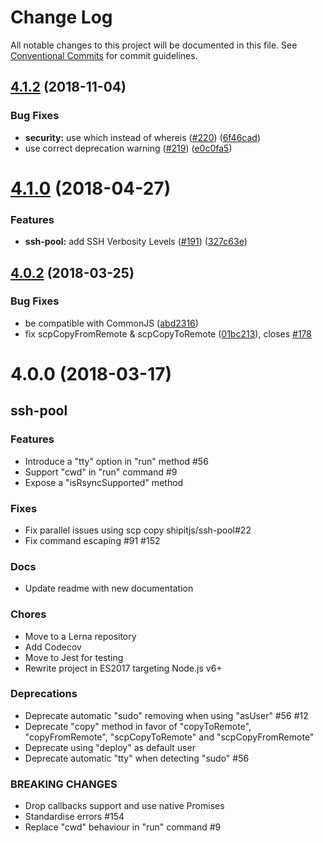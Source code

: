 # Change Log

All notable changes to this project will be documented in this file.
See [Conventional Commits](https://conventionalcommits.org) for commit guidelines.

## [4.1.2](https://github.com/shipitjs/shipit/tree/master/packages/shipit-deploy/compare/v4.1.1...v4.1.2) (2018-11-04)


### Bug Fixes

* **security:** use which instead of whereis ([#220](https://github.com/shipitjs/shipit/tree/master/packages/shipit-deploy/issues/220)) ([6f46cad](https://github.com/shipitjs/shipit/tree/master/packages/shipit-deploy/commit/6f46cad))
* use correct deprecation warning ([#219](https://github.com/shipitjs/shipit/tree/master/packages/shipit-deploy/issues/219)) ([e0c0fa5](https://github.com/shipitjs/shipit/tree/master/packages/shipit-deploy/commit/e0c0fa5))





<a name="4.1.0"></a>
# [4.1.0](https://github.com/babel/babel/tree/master/packages/babel-traverse/compare/v4.0.2...v4.1.0) (2018-04-27)


### Features

* **ssh-pool:** add SSH Verbosity Levels ([#191](https://github.com/babel/babel/tree/master/packages/babel-traverse/issues/191)) ([327c63e](https://github.com/babel/babel/tree/master/packages/babel-traverse/commit/327c63e))




<a name="4.0.2"></a>
## [4.0.2](https://github.com/babel/babel/tree/master/packages/babel-traverse/compare/v4.0.1...v4.0.2) (2018-03-25)


### Bug Fixes

* be compatible with CommonJS ([abd2316](https://github.com/babel/babel/tree/master/packages/babel-traverse/commit/abd2316))
* fix scpCopyFromRemote & scpCopyToRemote ([01bc213](https://github.com/babel/babel/tree/master/packages/babel-traverse/commit/01bc213)), closes [#178](https://github.com/babel/babel/tree/master/packages/babel-traverse/issues/178)




<a name="4.0.0"></a>

# 4.0.0 (2018-03-17)

## ssh-pool

### Features

* Introduce a "tty" option in "run" method #56
* Support "cwd" in "run" command #9
* Expose a "isRsyncSupported" method

### Fixes

* Fix parallel issues using scp copy shipitjs/ssh-pool#22
* Fix command escaping #91 #152

### Docs

* Update readme with new documentation

### Chores

* Move to a Lerna repository
* Add Codecov
* Move to Jest for testing
* Rewrite project in ES2017 targeting Node.js v6+

### Deprecations

* Deprecate automatic "sudo" removing when using "asUser" #56 #12
* Deprecate "copy" method in favor of "copyToRemote", "copyFromRemote", "scpCopyToRemote" and "scpCopyFromRemote"
* Deprecate using "deploy" as default user
* Deprecate automatic "tty" when detecting "sudo" #56

### BREAKING CHANGES

* Drop callbacks support and use native Promises
* Standardise errors #154
* Replace "cwd" behaviour in "run" command #9
